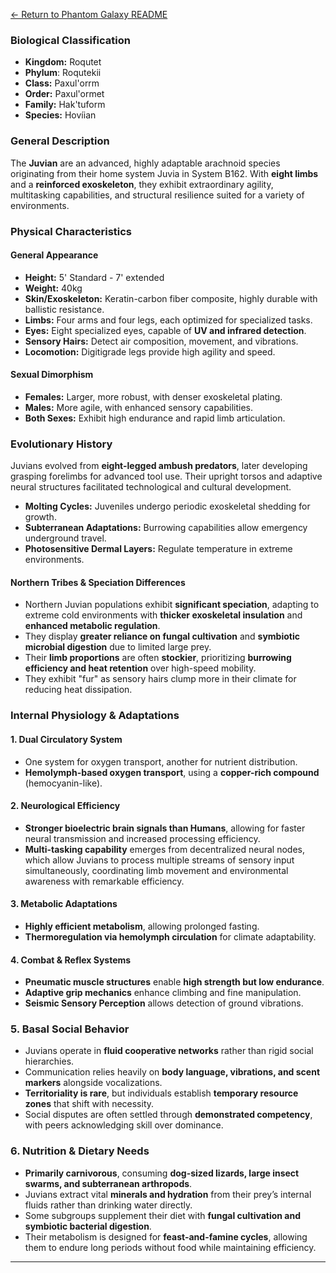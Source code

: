 [← Return to Phantom Galaxy README](https://github.com/luckybluejay27/PhantomGalaxy/blob/main/README.md)

### **Biological Classification**

- **Kingdom:** Roqutet
- **Phylum**: Roqutekii
- **Class:** Paxul'orrm
- **Order:** Paxul'ormet
- **Family:** Hak'tuform
- **Species:** Hovíian

### **General Description**

The **Juvian** are an advanced, highly adaptable arachnoid species originating from their home system Juvia in System B162. With **eight limbs** and a **reinforced exoskeleton**, they exhibit extraordinary agility, multitasking capabilities, and structural resilience suited for a variety of environments.

### **Physical Characteristics**

#### **General Appearance**

- **Height:** 5' Standard - 7' extended
- **Weight:** 40kg
- **Skin/Exoskeleton:** Keratin-carbon fiber composite, highly durable with ballistic resistance.
- **Limbs:** Four arms and four legs, each optimized for specialized tasks.
- **Eyes:** Eight specialized eyes, capable of **UV and infrared detection**.
- **Sensory Hairs:** Detect air composition, movement, and vibrations.
- **Locomotion:** Digitigrade legs provide high agility and speed.

#### **Sexual Dimorphism**

- **Females:** Larger, more robust, with denser exoskeletal plating.
- **Males:** More agile, with enhanced sensory capabilities.
- **Both Sexes:** Exhibit high endurance and rapid limb articulation.

### **Evolutionary History**

Juvians evolved from **eight-legged ambush predators**, later developing grasping forelimbs for advanced tool use. Their upright torsos and adaptive neural structures facilitated technological and cultural development.

- **Molting Cycles:** Juveniles undergo periodic exoskeletal shedding for growth.
- **Subterranean Adaptations:** Burrowing capabilities allow emergency underground travel.
- **Photosensitive Dermal Layers:** Regulate temperature in extreme environments.

#### **Northern Tribes & Speciation Differences**

- Northern Juvian populations exhibit **significant speciation**, adapting to extreme cold environments with **thicker exoskeletal insulation** and **enhanced metabolic regulation**.
- They display **greater reliance on fungal cultivation** and **symbiotic microbial digestion** due to limited large prey.
- Their **limb proportions** are often **stockier**, prioritizing **burrowing efficiency and heat retention** over high-speed mobility.
- They exhibit "fur" as sensory hairs clump more in their climate for reducing heat dissipation.

### **Internal Physiology & Adaptations**

#### **1. Dual Circulatory System**

- One system for oxygen transport, another for nutrient distribution.
- **Hemolymph-based oxygen transport**, using a **copper-rich compound** (hemocyanin-like).

#### **2. Neurological Efficiency**

- **Stronger bioelectric brain signals than Humans**, allowing for faster neural transmission and increased processing efficiency.
- **Multi-tasking capability** emerges from decentralized neural nodes, which allow Juvians to process multiple streams of sensory input simultaneously, coordinating limb movement and environmental awareness with remarkable efficiency.

#### **3. Metabolic Adaptations**

- **Highly efficient metabolism**, allowing prolonged fasting.
- **Thermoregulation via hemolymph circulation** for climate adaptability.

#### **4. Combat & Reflex Systems**

- **Pneumatic muscle structures** enable **high strength but low endurance**.
- **Adaptive grip mechanics** enhance climbing and fine manipulation.
- **Seismic Sensory Perception** allows detection of ground vibrations.

### **5. Basal Social Behavior**

- Juvians operate in **fluid cooperative networks** rather than rigid social hierarchies.
- Communication relies heavily on **body language, vibrations, and scent markers** alongside vocalizations.
- **Territoriality is rare**, but individuals establish **temporary resource zones** that shift with necessity.
- Social disputes are often settled through **demonstrated competency**, with peers acknowledging skill over dominance.

### **6. Nutrition & Dietary Needs**

- **Primarily carnivorous**, consuming **dog-sized lizards, large insect swarms, and subterranean arthropods**.
- Juvians extract vital **minerals and hydration** from their prey’s internal fluids rather than drinking water directly.
- Some subgroups supplement their diet with **fungal cultivation and symbiotic bacterial digestion**.
- Their metabolism is designed for **feast-and-famine cycles**, allowing them to endure long periods without food while maintaining efficiency.

---
